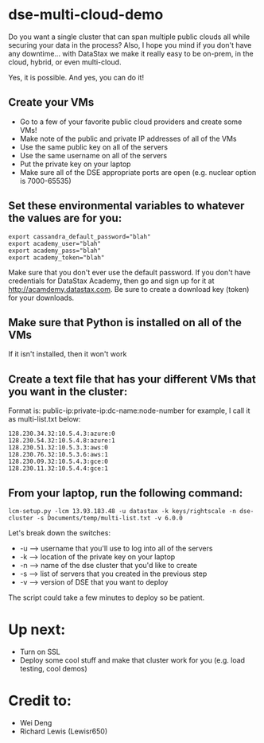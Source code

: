 # dse-multi-cloud-demo
Do you want a single cluster that can span multiple public clouds all while securing your data in the process? Also, I hope you mind if you don't have any downtime... with DataStax we make it really easy to be on-prem, in the cloud, hybrid, or even multi-cloud.  

Yes, it is possible. And yes, you can do it!

## Create your VMs
* Go to a few of your favorite public cloud providers and create some VMs!
* Make note of the public and private IP addresses of all of the VMs
* Use the same public key on all of the servers
* Use the same username on all of the servers
* Put the private key on your laptop
* Make sure all of the DSE appropriate ports are open (e.g. nuclear option is 7000-65535)

## Set these environmental variables to whatever the values are for you:
```
export cassandra_default_password="blah"
export academy_user="blah"
export academy_pass="blah"
export academy_token="blah"
```
Make sure that you don't ever use the default password.  If you don't have credentials for DataStax Academy, then go and sign up for it at http://acamdemy.datastax.com.  Be sure to create a download key (token) for your downloads.

## Make sure that Python is installed on all of the VMs
If it isn't installed, then it won't work

## Create a text file that has your different VMs that you want in the cluster:
Format is: public-ip:private-ip:dc-name:node-number for example, I call it as multi-list.txt below:
```
128.230.34.32:10.5.4.3:azure:0
128.230.54.32:10.5.4.8:azure:1
128.230.51.32:10.5.3.3:aws:0
128.230.76.32:10.5.3.6:aws:1
128.230.09.32:10.5.4.3:gce:0
128.230.11.32:10.5.4.4:gce:1
```

## From your laptop, run the following command:
`lcm-setup.py -lcm 13.93.183.48 -u datastax -k keys/rightscale -n dse-cluster -s Documents/temp/multi-list.txt -v 6.0.0`

Let's break down the switches:
* -u --> username that you'll use to log into all of the servers
* -k --> location of the private key on your laptop 
* -n --> name of the dse cluster that you'd like to create
* -s --> list of servers that you created in the previous step
* -v --> version of DSE that you want to deploy

The script could take a few minutes to deploy so be patient.

# Up next:
* Turn on SSL
* Deploy some cool stuff and make that cluster work for you (e.g. load testing, cool demos)

# Credit to:
* Wei Deng 
* Richard Lewis (Lewisr650)
